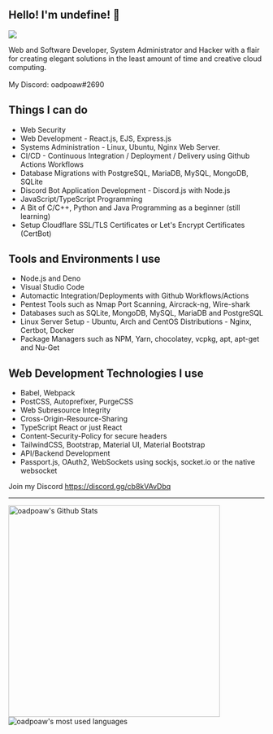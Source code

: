 ## Hello! I'm undefine! 👋
![](https://komarev.com/ghpvc/?username=oadpoaw&color=green)

Web and Software Developer, System Administrator and Hacker with a flair for creating elegant solutions in the least amount of time and creative cloud computing.
<br /> <br />
My Discord: oadpoaw#2690

## Things I can do
- Web Security
- Web Development - React.js, EJS, Express.js
- Systems Administration - Linux, Ubuntu, Nginx Web Server.
- CI/CD - Continuous Integration / Deployment / Delivery using Github Actions Workflows
- Database Migrations with PostgreSQL, MariaDB, MySQL, MongoDB, SQLite
- Discord Bot Application Development - Discord.js with Node.js
- JavaScript/TypeScript Programming
- A Bit of C/C++, Python and Java Programming as a beginner (still learning)
- Setup Cloudflare SSL/TLS Certificates or Let's Encrypt Certificates (CertBot)

## Tools and Environments I use
- Node.js and Deno
- Visual Studio Code
- Automactic Integration/Deployments with Github Workflows/Actions
- Pentest Tools such as Nmap Port Scanning, Aircrack-ng, Wire-shark
- Databases such as SQLite, MongoDB, MySQL, MariaDB and PostgreSQL
- Linux Server Setup - Ubuntu, Arch and CentOS Distributions - Nginx, Certbot, Docker
- Package Managers such as NPM, Yarn, chocolatey, vcpkg, apt, apt-get and Nu-Get

## Web Development Technologies I use
- Babel, Webpack
- PostCSS, Autoprefixer, PurgeCSS
- Web Subresource Integrity
- Cross-Origin-Resource-Sharing
- TypeScript React or just React
- Content-Security-Policy for secure headers
- TailwindCSS, Bootstrap, Material UI, Material Bootstrap
- API/Backend Development 
- Passport.js, OAuth2, WebSockets using sockjs, socket.io or the native websocket

Join my Discord https://discord.gg/cb8kVAvDbq <br />

---

<img align="left" alt="oadpoaw's Github Stats" src="https://github-readme-stats.vercel.app/api?username=oadpoaw&show_icons=true" width="416px"/>
<img align="center" alt="oadpoaw's most used languages" src="https://github-readme-stats.vercel.app/api/top-langs/?username=oadpoaw&langs_count=12&layout=compact" />
